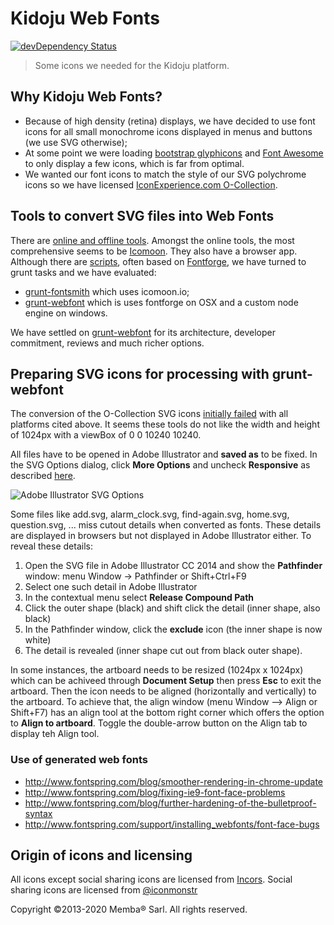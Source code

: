# Kidoju Web Fonts

[![devDependency Status](https://david-dm.org/Memba/Kidoju-WebFonts/dev-status.svg)](https://david-dm.org/Memba/Kidoju-WebFonts#info=devDependencies)

>  Some icons we needed for the Kidoju platform.

## Why Kidoju Web Fonts?

- Because of high density (retina) displays, we have decided to use font icons for all small monochrome icons displayed in menus and buttons (we use SVG otherwise);
- At some point we were loading [bootstrap glyphicons](http://getbootstrap.com/components/#glyphicons) and [Font Awesome](https://github.com/FortAwesome/Font-Awesome)
to only display a few icons, which is far from optimal.
- We wanted our font icons to match the style of our SVG polychrome icons so we have licensed [IconExperience.com O-Collection](http://www.iconexperience.com/o_collection/).

## Tools to convert SVG files into Web Fonts

There are [online and offline tools](http://www.queness.com/post/14873/19-most-useful-font-face-generators-for-converting-fonts-to-web-safe-fonts).
Amongst the online tools, the most comprehensive seems to be [Icomoon](https://icomoon.io/). They also have a browser app. Although there are [scripts](http://fontcustom.com/),
often based on [Fontforge](http://fontforge.org/), we have turned to grunt tasks and we have evaluated:

- [grunt-fontsmith](https://github.com/twolfson/grunt-fontsmith) which uses icomoon.io;
- [grunt-webfont](https://github.com/sapegin/grunt-webfont) which is uses fontforge on OSX and a custom node engine on windows.

We have settled on [grunt-webfont](https://github.com/sapegin/grunt-webfont) for its architecture, developer commitment, reviews and much richer options.

## Preparing SVG icons for processing with grunt-webfont

The conversion of the O-Collection SVG icons [initially failed](https://github.com/sapegin/grunt-webfont/issues/191) with all platforms cited above.
It seems these tools do not like the width and height of 1024px with a viewBox of 0 0 10240 10240.

All files have to be opened in Adobe Illustrator and **saved as** to be fixed. In the SVG Options dialog,
click **More Options** and uncheck **Responsive** as described [here](https://forums.adobe.com/message/6092196).

![Adobe Illustrator SVG Options](https://forums.adobe.com/servlet/JiveServlet/downloadImage/2-6092196-546222/450-577/Screen+Shot+2014-01-16+at+5.27.49+AM.png)

Some files like add.svg, alarm_clock.svg, find-again.svg, home.svg, question.svg, ... miss cutout details when converted as fonts.
These details are displayed in browsers but not displayed in Adobe Illustrator either. To reveal these details:

1. Open the SVG file in Adobe Illustrator CC 2014 and show the **Pathfinder** window: menu Window -> Pathfinder or Shift+Ctrl+F9
2. Select one such detail in Adobe Illustrator
3. In the contextual menu select **Release Compound Path**
4. Click the outer shape (black) and shift click the detail (inner shape, also black)
5. In the Pathfinder window, click the **exclude** icon (the inner shape is now white)
6. The detail is revealed (inner shape cut out from black outer shape).

In some instances, the artboard needs to be resized (1024px x 1024px) which can be achiveed through **Document Setup** then press **Esc** to exit the artboard. 
Then the icon needs to be aligned (horizontally and vertically) to the artboard. To achieve that, the align window (menu Window --> Align or Shift+F7)
has an align tool at the bottom right corner which offers the option to **Align to artboard**. Toggle the double-arrow button on the Align tab to display teh Align tool.

### Use of generated web fonts

- http://www.fontspring.com/blog/smoother-rendering-in-chrome-update
- http://www.fontspring.com/blog/fixing-ie9-font-face-problems
- http://www.fontspring.com/blog/further-hardening-of-the-bulletproof-syntax
- http://www.fontspring.com/support/installing_webfonts/font-face-bugs

## Origin of icons and licensing

All icons except social sharing icons are licensed from [Incors](http://www.iconexperience.com/o_collection/license/).
Social sharing icons are licensed from [@iconmonstr](http://iconmonstr.com/license/)

Copyright ©2013-2020 Memba® Sarl. All rights reserved.
